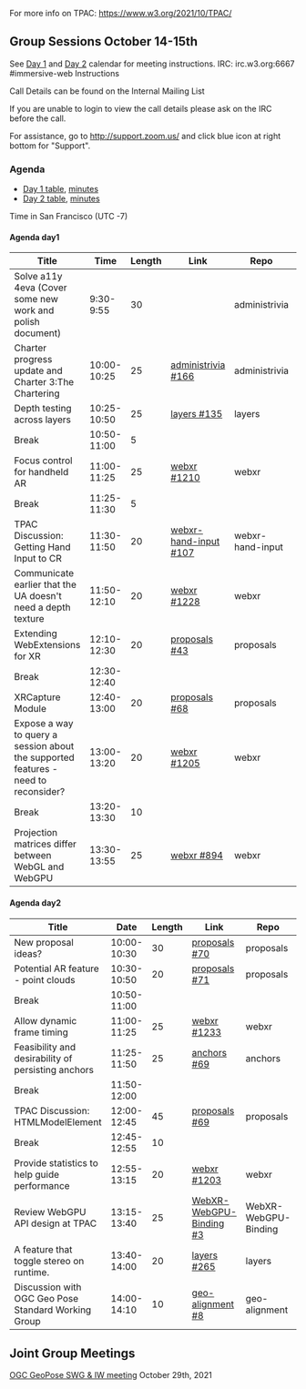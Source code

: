 For more info on TPAC: https://www.w3.org/2021/10/TPAC/

## Group Sessions October 14-15th

See [Day 1](https://www.w3.org/events/meetings/9fef5ab9-5d2f-4e08-a74e-5b037109695f) and [Day 2](https://www.w3.org/events/meetings/b5b00cb7-98e5-4ae2-9df2-ba04b9f2650f) calendar for meeting instructions.
IRC: irc.w3.org:6667 #immersive-web Instructions

Call Details can be found on the Internal Mailing List

If you are unable to login to view the call details please ask on the IRC before the call.

For assistance, go to http://support.zoom.us/ and click blue icon at right bottom for "Support".

### Agenda

* [Day 1 table](#agenda-day1), [minutes](https://www.w3.org/2021/10/14-immersive-web-minutes.html)
* [Day 2 table](#agenda-day2), [minutes](https://www.w3.org/2021/10/15-immersive-web-minutes.html)

Time in San Francisco (UTC -7)

#### Agenda day1


| Title                                                                              	| Time                         	| Length 	| Link                                                           	| Repo                 	| Rockets 	|
|------------------------------------------------------------------------------------	|------------------------------	|--------	|----------------------------------------------------------------	|----------------------	|---------	|
| Solve a11y 4eva (Cover some new work and polish document)                          	| 9:30-9:55   	| 30     	|                                                                	| administrivia        	| 2 🚀     	|
| Charter progress update and Charter 3:The Chartering                               	| 10:00-10:25 	| 25     	| [administrivia #166](https://github.com/immersive-web/administrivia/issues/166)      	| administrivia        	| 1 🚀     	|
| Depth testing across layers                                                        	| 10:25-10:50 	| 25     	| [layers #135](https://github.com/immersive-web/layers/issues/135)             	| layers               	| 1 🚀     	|
| Break                                                                              	| 10:50-11:00 	| 5      	|                                                                	|                      	|         	|
| Focus control for handheld AR                                                      	| 11:00-11:25 	| 25     	| [webxr #1210](https://github.com/immersive-web/webxr/issues/1210)             	| webxr                	| 1 🚀     	|
| Break                                                                              	| 11:25-11:30 	| 5      	|                                                                	|                      	|         	|
| TPAC Discussion: Getting Hand Input to CR                                          	| 11:30-11:50 	| 20     	| [webxr-hand-input #107](https://github.com/immersive-web/webxr-hand-input/issues/107)   	| webxr-hand-input     	| 2 🚀     	|
| Communicate earlier that the UA doesn't need a depth texture                       	| 11:50-12:10 	| 20     	| [webxr #1228](https://github.com/immersive-web/webxr/issues/1228)             	| webxr                	| 1 🚀     	|
| Extending WebExtensions for XR                                                     	| 12:10-12:30 	| 20     	| [proposals #43](https://github.com/immersive-web/proposals/issues/43)           	| proposals            	| 1 🚀     	|
| Break                                                                              	| 12:30-12:40 	|        	|                                                                	|                      	|         	|
| XRCapture Module                                                                   	| 12:40-13:00 	| 20     	| [proposals #68](https://github.com/immersive-web/proposals/issues/68)           	| proposals            	| 3 🚀     	|
| Expose a way to query a session about the supported features - need to reconsider? 	| 13:00-13:20 	| 20     	| [webxr #1205](https://github.com/immersive-web/webxr/issues/1205)             	| webxr                	| 2 🚀     	|
| Break                                                                              	| 13:20-13:30 	| 10     	|                                                                	|                      	|         	|
| Projection matrices differ between WebGL and WebGPU                                	| 13:30-13:55 	| 25     	| [webxr #894](https://github.com/immersive-web/webxr/issues/894)              	| webxr                	| 1 🚀     	|

#### Agenda day2

| Title                                                                              	| Date                         	| Length 	| Link                                                           	| Repo                 	| Rockets 	|
|------------------------------------------------------------------------------------	|------------------------------	|--------	|----------------------------------------------------------------	|----------------------	|---------	|
| New proposal ideas?                                                                	| 10:00-10:30 	| 30     	| [proposals #70](https://github.com/immersive-web/proposals/issues/70)           	| proposals            	| 2 🚀     	|
| Potential AR feature - point clouds                                                	| 10:30-10:50 	| 20     	| [proposals #71](https://github.com/immersive-web/proposals/issues/71)           	| proposals            	| 0 🚀     	|
| Break                                                                              	| 10:50-11:00 	|        	|                                                                	|                      	|         	|
| Allow dynamic frame timing                                                         	| 11:00-11:25 	| 25     	| [webxr #1233](https://github.com/immersive-web/webxr/issues/1233)             	| webxr                	| 1 🚀     	|
| Feasibility and desirability of persisting anchors                                 	| 11:25-11:50 	| 25     	| [anchors #69](https://github.com/immersive-web/anchors/issues/69)             	| anchors              	| 2 🚀     	|
| Break                                                                              	| 11:50-12:00 	|        	|                                                                	|                      	|         	|
| TPAC Discussion: HTMLModelElement                                                  	| 12:00-12:45 	| 45     	| [proposals #69](https://github.com/immersive-web/proposals/issues/69)           	| proposals            	| 4 🚀     	|
| Break                                                                              	| 12:45-12:55 	| 10     	|                                                                	|                      	|         	|
| Provide statistics to help guide performance                                       	| 12:55-13:15 	| 20     	| [webxr #1203](https://github.com/immersive-web/webxr/issues/1203)             	| webxr                	| 1 🚀     	|
| Review WebGPU API design at TPAC                                                   	| 13:15-13:40 	| 25     	| [WebXR-WebGPU-Binding #3](https://github.com/immersive-web/WebXR-WebGPU-Binding/issues/3) 	| WebXR-WebGPU-Binding 	| 3 🚀     	|
| A feature that toggle stereo on runtime.                                           	| 13:40-14:00 	| 20     	| [layers #265](https://github.com/immersive-web/layers/issues/265)             	| layers               	| 1 🚀     	|
| Discussion with OGC Geo Pose Standard Working Group                                	| 14:00-14:10 	| 10     	| [geo-alignment #8](https://github.com/immersive-web/geo-alignment/issues/8)        	| geo-alignment        	| 2 🚀     	|


## Joint Group Meetings

[OGC GeoPose SWG & IW meeting](https://www.w3.org/events/meetings/2e719bc5-d003-4de3-ae3c-d525b0994123) October 29th, 2021


